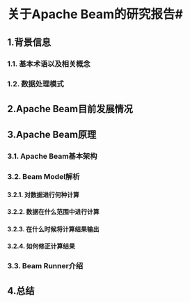  # 关于Apache Beam的研究报告#
	 
 ## 1.背景信息 #

		
  ### 1.1. 基本术语以及相关概念 #
		
  ### 1.2. 数据处理模式 #


 ## 2.Apache Beam目前发展情况 #


 ## 3.Apache Beam原理 #


  ### 3.1. Apache Beam基本架构 #


  ### 3.2. Beam Model解析 #


   #### 3.2.1. 对数据进行何种计算 #


   #### 3.2.2. 数据在什么范围中进行计算 #


   #### 3.2.3. 在什么时候将计算结果输出 #


   #### 3.2.4. 如何修正计算结果 #


  ### 3.3. Beam Runner介绍 #


  ## 4.总结 #
